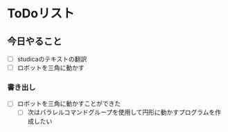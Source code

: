 # ToDoリスト

## 今日やること
- [ ] studicaのテキストの翻訳
- [ ] ロボットを三角に動かす

### 書き出し
-[ ] ロボットを三角に動かすことができた
    -[ ] 次はパラレルコマンドグループを使用して円形に動かすプログラムを作成したい